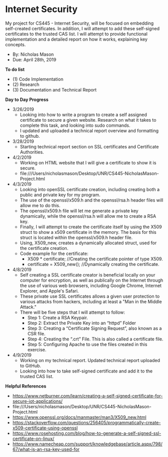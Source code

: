 # Internet Security
My project for CS445 - Internet Security, will be focused on embedding self-created certificates. In addition, I will attempt to add these self-signed certificates to the trusted CAS list. I will attempt to provide functional implementation and a detailed report on how it works, explaining key concepts.
- By: Nicholas Mason
- Due: April 28th, 2019

**To do list**
- (1) Code Implementation 
- (2) Research
- (3) Documentation and Technical Report

**Day to Day Progress**
- 3/26/2019 
  - Looking into how to write a program to create a self assigned certificate to secure a given website. Research on what it takes to complete this task, and looking into sudo commands.
  - I updated and uploaded a technical report overview and formatting to github.
- 3/28/2019
  - Starting technical report section on SSL certificates and Certificate Authorities.
- 4/2/2019
  - Working on HTML website that I will give a certificate to show it is secure. 
  - file:///Users/nicholasmason/Desktop/UNR/CS445-NicholasMason-Project.html
- 4/3/2019
  - Looking into openSSL certificate creation, including creating both a public and private key for my program. 
  - The use of the openssl/x509.h and the openssl/rsa.h header files will allow me to do this. 
  - The openssl/x509.h file will let me generate a private key dynamically, while the openssl/rsa.h will allow me to create a RSA key. 
  - Finally, I will attempt to create the certificate itself by using the X509 struct to show a x509 certificate in the memory. The basis for this struct is located within the openssl/x509.h header file. 
  - Using, X509_new, creates a dynamically allocated struct, used for the certificate creation.
  - Code example for the certificate: 
    - X509 * certificate;              //Creating the certificate pointer of type X509.
    - certificate = X509_new();        //Dynamically creating the certificate.
- 4/8/2019
  - Self creating a SSL certificate creator is beneficial locally on your computer for encryption, as well as publically on the Internet through the use of various web browsers, including Google Chrome, Internet Explorer, and Apple's Safari.
  - These private use SSL certificates allows a given user protection to various attacks from hackers, including at least a "Man in the Middle Attack."
  - There will be five steps that I will attempt to follow: 
    - Step 1: Create a RSA Keypair.
    - Step 2: Extract the Private Key into an “httpd” Folder
    - Step 3: Creating a “Certificate Signing Request”, also known as a CSR file.
    - Step 4: Creating the “.crt” File. This is also called a certificate file.
    - Step 5: Configuring Apache to use the files created in this exercise.
- 4/9/2019
  - Working on my technical report. Updated technical report uploaded to GitHub.
  - Looking into how to take self-signed certificate and add it to the trusted CAS list.

**Helpful References**
- https://www.netburner.com/learn/creating-a-self-signed-certificate-for-secure-iot-applications/
- file:///Users/nicholasmason/Desktop/UNR/CS445-NicholasMason-Project.html
- https://www.openssl.org/docs/manmaster/man3/X509_new.html
- https://stackoverflow.com/questions/256405/programmatically-create-x509-certificate-using-openssl
- https://www.rosehosting.com/blog/how-to-generate-a-self-signed-ssl-certificate-on-linux/
- https://www.namecheap.com/support/knowledgebase/article.aspx/798/67/what-is-an-rsa-key-used-for
